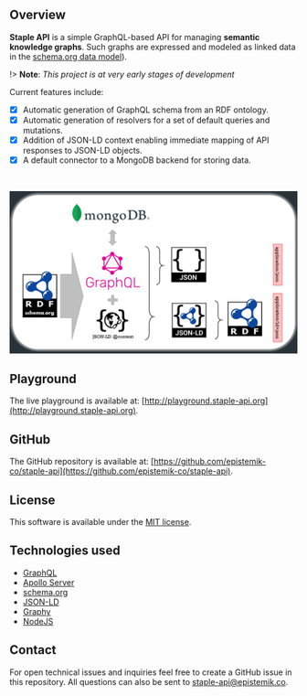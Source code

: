 ## Overview

**Staple API** is a simple GraphQL-based API for managing **semantic knowledge graphs**. Such graphs are expressed and modeled as linked data in the [schema.org data model](https://schema.org/docs/datamodel.html)). 

!> **Note**: *This project is at very early stages of development*

Current features include:

- [x] Automatic generation of GraphQL schema from an RDF ontology.
- [x] Automatic generation of resolvers for a set of default queries and mutations.
- [x] Addition of JSON-LD context enabling immediate mapping of API responses to JSON-LD objects. 
- [x] A default connector to a MongoDB backend for storing data.

<br>

<p align="center">
  <img src="staple-api-architecture.png">
</p>


## Playground

The live playground is available at: [http://playground.staple-api.org](http://playground.staple-api.org).


## GitHub

The GitHub repository is available at: [https://github.com/epistemik-co/staple-api](https://github.com/epistemik-co/staple-api).

## License

This software is available under the [MIT license](https://github.com/epistemik-co/staple-api/blob/master/LICENSE).

## Technologies used

* [GraphQL](https://graphql.org/)
* [Apollo Server](https://www.apollographql.com/)
* [schema.org](http://schema.org)
* [JSON-LD](https://json-ld.org)
* [Graphy](https://graphy.link/)
* [NodeJS](https://nodejs.org)

## Contact

For open technical issues and inquiries feel free to create a GitHub issue in this repository. All questions can also be sent to [staple-api@epistemik.co](staple-api@epistemik.co).